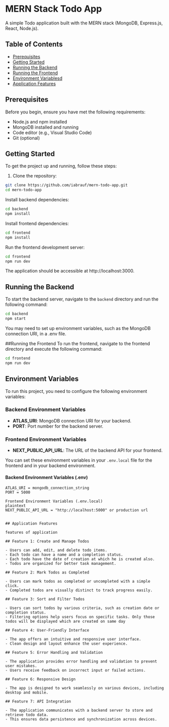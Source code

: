 # MERN Stack Todo App

A simple Todo application built with the MERN stack (MongoDB, Express.js, React, Node.js).

## Table of Contents

- [Prerequisites](#prerequisites)
- [Getting Started](#getting-started)
- [Running the Backend](#running-the-backend)
- [Running the Frontend](#running-the-frontend)
- [Environment Variablesd](#Environment-Variables)
- [Application Features](#application-features)

## Prerequisites

Before you begin, ensure you have met the following requirements:

- Node.js and npm installed
- MongoDB installed and running
- Code editor (e.g., Visual Studio Code)
- Git (optional)

## Getting Started

To get the project up and running, follow these steps:

1. Clone the repository:

```bash
git clone https://github.com/iabrauf/mern-todo-app.git
cd mern-todo-app
```

Install backend dependencies:

```bash
cd backend
npm install
```

Install frontend dependencies:

```bash
cd frontend
npm install
```

Run the frontend development server:

```bash
cd frontend
npm run dev
```

The application should be accessible at http://localhost:3000.

## Running the Backend

To start the backend server, navigate to the `backend` directory and run the following command:

```bash
cd backend
npm start
```

You may need to set up environment variables, such as the MongoDB connection URI, in a .env file.

##Running the Frontend
To run the frontend, navigate to the frontend directory and execute the following command:

```bash
cd frontend
npm run dev
```

## Environment Variables

To run this project, you need to configure the following environment variables:

### Backend Environment Variables

- **ATLAS_URI**: MongoDB connection URI for your backend.
- **PORT**: Port number for the backend server.

### Frontend Environment Variables

- **NEXT_PUBLIC_API_URL**: The URL of the backend API for your frontend.

You can set these environment variables in your `.env.local` file for the frontend and in your backend environment.

#### Backend Environment Variables (.env)

```plaintext
ATLAS_URI = mongodb_connection_string
PORT = 5000

Frontend Environment Variables (.env.local)
plaintext
NEXT_PUBLIC_API_URL = "http://localhost:5000" or production url


## Application Features

features of application

## Feature 1: Create and Manage Todos

- Users can add, edit, and delete todo items.
- Each todo can have a name and a completion status.
- Each todo have the date of creation at which he is created also.
- Todos are organized for better task management.

## Feature 2: Mark Todos as Completed

- Users can mark todos as completed or uncompleted with a simple click.
- Completed todos are visually distinct to track progress easily.

## Feature 3: Sort and Filter Todos

- Users can sort todos by various criteria, such as creation date or completion status.
- Filtering options help users focus on specific tasks. Only those todos will be displayed which are created on same day

## Feature 4: User-Friendly Interface

- The app offers an intuitive and responsive user interface.
- Clean design and layout enhance the user experience.

## Feature 5: Error Handling and Validation

- The application provides error handling and validation to prevent user mistakes.
- Users receive feedback on incorrect input or failed actions.

## Feature 6: Responsive Design

- The app is designed to work seamlessly on various devices, including desktop and mobile.

## Feature 7: API Integration

- The application communicates with a backend server to store and retrieve todo data.
- This ensures data persistence and synchronization across devices.
```
